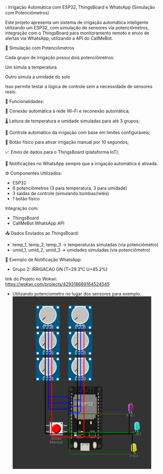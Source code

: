 💧 Irrigação Automática com ESP32, ThingsBoard e WhatsApp (Simulação com Potenciômetros)

Este projeto apresenta um sistema de irrigação automática inteligente utilizando um ESP32, com simulação de sensores via potenciômetros, integração com o ThingsBoard para monitoramento remoto e envio de alertas via WhatsApp, utilizando a API do CallMeBot.

🧪 Simulação com Potenciômetros

Cada grupo de irrigação possui dois potenciômetros:

Um simula a temperatura

Outro simula a umidade do solo

Isso permite testar a lógica de controle sem a necessidade de sensores reais.

🔧 Funcionalidades:

📶 Conexão automática à rede Wi-Fi e reconexão automática;

🌡️ Leitura de temperatura e umidade simuladas para até 3 grupos;

🤖 Controle automático da irrigação com base em limites configuráveis;

🔘 Botão físico para ativar irrigação manual por 10 segundos;

📈 Envio de dados para o ThingsBoard (plataforma IoT);

📲 Notificações no WhatsApp sempre que a irrigação automática é ativada.

⚙️ Componentes Utilizados:

- ESP32
- 6 potenciômetros (3 para temperatura, 3 para umidade)
- 3 saídas de controle (simulando bombas/relés)
- 1 botão físico

Integração com:

- ThingsBoard
- CallMeBot WhatsApp API

📤 Dados Enviados ao ThingsBoard:

- temp_1, temp_2, temp_3 → temperaturas simuladas (via potenciômetro)
- umid_1, umid_2, umid_3 → umidades simuladas (via potenciômetro)

🚨 Exemplo de Notificação WhatsApp:

- Grupo 2: IRRIGACAO ON (T=29.3°C U=45.2%)

link do Projeto no Wokwi: https://wokwi.com/projects/429318669164524545
* Utilizando potenciometro no lugar dos sensores para exemplo.
![plot](./Imagem/ESP32.png)
